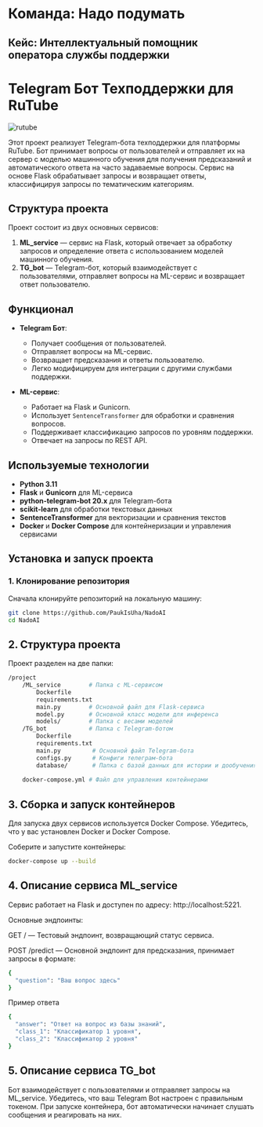 # Команда: Надо подумать
## Кейс: Интеллектуальный помощник оператора службы поддержки


# Telegram Бот Техподдержки для RuTube
![rutube](https://habrastorage.org/getpro/moikrug/uploads/company/100/004/548/2/logo/medium_aee8d387f1dd8d0ef2ea7380c4b3bb26.jpg)

Этот проект реализует Telegram-бота техподдержки для платформы RuTube. Бот принимает вопросы от пользователей и отправляет их на сервер с моделью машинного обучения для получения предсказаний и автоматического ответа на часто задаваемые вопросы. Сервис на основе Flask обрабатывает запросы и возвращает ответы, классифицируя запросы по тематическим категориям.

## Структура проекта

Проект состоит из двух основных сервисов:

1. **ML_service** — сервис на Flask, который отвечает за обработку запросов и определение ответа с использованием моделей машинного обучения.
2. **TG_bot** — Telegram-бот, который взаимодействует с пользователями, отправляет вопросы на ML-сервис и возвращает ответ пользователю.

## Функционал

- **Telegram Бот**:
  - Получает сообщения от пользователей.
  - Отправляет вопросы на ML-сервис.
  - Возвращает предсказания и ответы пользователю.
  - Легко модифицируем для интеграции с другими службами поддержки.

- **ML-сервис**:
  - Работает на Flask и Gunicorn.
  - Использует `SentenceTransformer` для обработки и сравнения вопросов.
  - Поддерживает классификацию запросов по уровням поддержки.
  - Отвечает на запросы по REST API.

## Используемые технологии

- **Python 3.11**
- **Flask** и **Gunicorn** для ML-сервиса
- **python-telegram-bot 20.x** для Telegram-бота
- **scikit-learn** для обработки текстовых данных
- **SentenceTransformer** для векторизации и сравнения текстов
- **Docker** и **Docker Compose** для контейнеризации и управления сервисами

## Установка и запуск проекта

### 1. Клонирование репозитория

Сначала клонируйте репозиторий на локальную машину:

```bash
git clone https://github.com/PaukIsUha/NadoAI
cd NadoAI
```


## 2. Структура проекта
Проект разделен на две папки:
```bash
/project
    /ML_service        # Папка с ML-сервисом
        Dockerfile
        requirements.txt
        main.py        # Основной файл для Flask-сервиса
        model.py       # Основной класс модели для инференса
        models/        # Папка с весами моделей
    /TG_bot            # Папка с Telegram-ботом
        Dockerfile
        requirements.txt
        main.py         # Основной файл Telegram-бота
        configs.py      # Конфиги телеграм-бота
        database/       # Папка с базой данных для истории и дообучения RL 
        
    docker-compose.yml # Файл для управления контейнерами
```

## 3. Сборка и запуск контейнеров
Для запуска двух сервисов используется Docker Compose. Убедитесь, что у вас установлен Docker и Docker Compose.

Соберите и запустите контейнеры:
```bash
docker-compose up --build
```

## 4. Описание сервиса ML_service
Сервис работает на Flask и доступен по адресу: http://localhost:5221.

Основные эндпоинты:

GET / — Тестовый эндпоинт, возвращающий статус сервиса.

POST /predict — Основной эндпоинт для предсказания, принимает запросы в формате:

```bash
{
  "question": "Ваш вопрос здесь"
}
```
Пример ответа
```bash
{
  "answer": "Ответ на вопрос из базы знаний",
  "class_1": "Классификатор 1 уровня",
  "class_2": "Классификатор 2 уровня"
}
```

## 5. Описание сервиса TG_bot
Бот взаимодействует с пользователями и отправляет запросы на ML_service.
Убедитесь, что ваш Telegram Bot настроен с правильным токеном.
При запуске контейнера, бот автоматически начинает слушать сообщения и реагировать на них.


